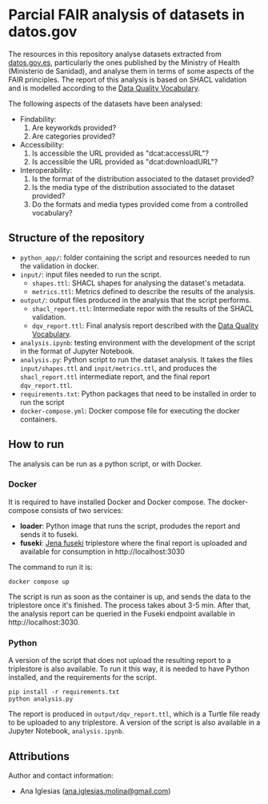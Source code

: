 # Parcial FAIR analysis of datasets in datos.gov

The resources in this repository analyse datasets extracted from [datos.gov.es](https://datos.gob.es/en/sparql), particularly the ones published by the Ministry of Health (Ministerio de Sanidad), and analyse them in terms of some aspects of the FAIR principles. The report of this analysis is based on SHACL validation and is modelled according to the [Data Quality Vocabulary](https://www.w3.org/TR/vocab-dqv/). 

The following aspects of the datasets have been analysed:
* Findability:
    1. Are keyworkds provided?
    2. Are categories provided?
* Accessibility:
    1. Is accessible the URL provided as "dcat:accessURL"?
    2. Is accessible the URL provided as "dcat:downloadURL"?
* Interoperability:
    1. Is the format of the distribution associated to the dataset provided?
    2. Is the media type of the distribution associated to the dataset provided?
    3. Do the formats and media types provided come from a controlled vocabulary?

## Structure of the repository
* `python_app/`: folder containing the script and resources needed to run the validation in docker.
* `input/`: input files needed to run the script.
    * `shapes.ttl`: SHACL shapes for analysing the dataset's metadata.
    * `metrics.ttl`: Metrics defined to describe the results of the analysis.
* `output/`: output files produced in the analysis that the script performs.
    * `shacl_report.ttl`: Intermediate repor with the results of the SHACL validation.
    * `dqv_report.ttl`: Final analysis report described with the [Data Quality Vocabulary](https://www.w3.org/TR/vocab-dqv/).
* `analysis.ipynb`: testing environment with the development of the script in the format of Jupyter Notebook.
* `analysis.py`: Python script to run the dataset analysis. It takes the files `input/shapes.ttl` and `inpit/metrics.ttl`, and produces the `shacl_report.ttl` intermediate report, and the final report `dqv_report.ttl`. 
* `requirements.txt`: Python packages that need to be installed in order to run the script
* `docker-compose.yml`: Docker compose file for executing the docker containers. 

## How to run

The analysis can be run as a python script, or with Docker. 

### Docker

It is required to have installed Docker and Docker compose. The docker-compose consists of two services:
* **loader**: Python image that runs the script, produdes the report and sends it to fuseki.
* **fuseki**: [Jena fuseki]((https://hub.docker.com/r/stain/jena-fuseki)) triplestore where the final report is uploaded and available for consumption in http://localhost:3030

The command to run it is:
```
docker compose up
```

The script is run as soon as the container is up, and sends the data to the triplestore once it's finished. The process takes about 3-5 min. After that, the analysis report can be queried in the Fuseki endpoint available in http://localhost:3030. 

### Python 

A version of the script that does not upload the resulting report to a triplestore is also available. To run it this way, it is needed to have Python installed, and the requirements for the script. 

```
pip install -r requirements.txt
python analysis.py
```

The report is produced in `output/dqv_report.ttl`, which is a Turtle file ready to be uploaded to any triplestore. A version of the script is also available in a Jupyter Notebook, `analysis.ipynb`.


## Attributions
Author and contact information:
* Ana Iglesias (ana.iglesias.molina@gmail.com)


